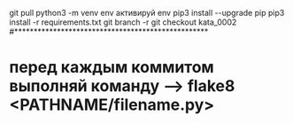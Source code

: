 git pull
python3 -m venv env
активируй env
pip3 install --upgrade pip
pip3 install -r requirements.txt
git branch -r
git checkout kata_0002
#**************************************************
 
# перед каждым коммитом выполняй команду --> flake8 <PATHNAME/filename.py>



